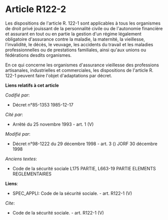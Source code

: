 # Article R122-2

Les dispositions de l'article R. 122-1 sont applicables à tous les organismes de droit privé jouissant de la personnalité
civile ou de l'autonomie financière et assurant en tout ou en partie la gestion d'un régime légalement obligatoire
d'assurance contre la maladie, la maternité, la vieillesse, l'invalidité, le décès, le veuvage, les accidents du travail et
les maladies professionnelles ou de prestations familiales, ainsi qu'aux unions ou fédérations desdits organismes.

En ce qui concerne les organismes d'assurance vieillesse des professions artisanales, industrielles et commerciales, les
dispositions de l'article R. 122-1 peuvent faire l'objet d'adaptations par décret.

**Liens relatifs à cet article**

_Codifié par_:

  - Décret n°85-1353 1985-12-17

_Cité par_:

  - Arrêté du 25 novembre 1993 - art. 1 (V)

_Modifié par_:

  - Décret n°98-1222 du 29 décembre 1998 - art. 3 () JORF 30 décembre 1998

_Anciens textes_:

  - Code de la sécurité sociale L175 PARTIE, L663-19 PARTIE ELEMENTS REGLEMENTAIRES

**Liens**:

  - SPEC_APPLI: Code de la sécurité sociale. - art. R122-1 (V)

_Cite_:

  - Code de la sécurité sociale. - art. R122-1 (V)
